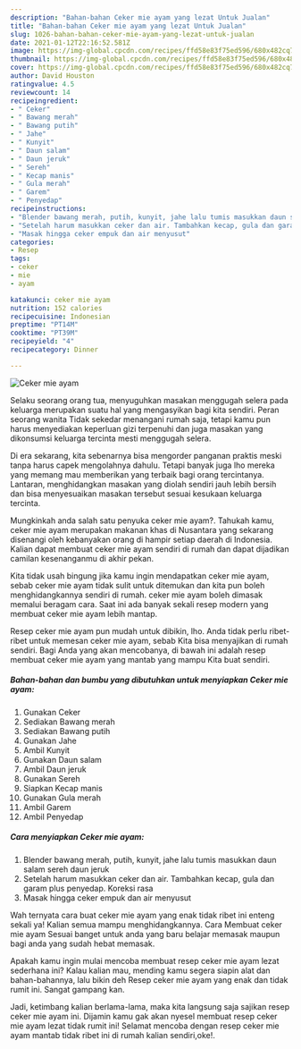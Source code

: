 ```yaml
---
description: "Bahan-bahan Ceker mie ayam yang lezat Untuk Jualan"
title: "Bahan-bahan Ceker mie ayam yang lezat Untuk Jualan"
slug: 1026-bahan-bahan-ceker-mie-ayam-yang-lezat-untuk-jualan
date: 2021-01-12T22:16:52.581Z
image: https://img-global.cpcdn.com/recipes/ffd58e83f75ed596/680x482cq70/ceker-mie-ayam-foto-resep-utama.jpg
thumbnail: https://img-global.cpcdn.com/recipes/ffd58e83f75ed596/680x482cq70/ceker-mie-ayam-foto-resep-utama.jpg
cover: https://img-global.cpcdn.com/recipes/ffd58e83f75ed596/680x482cq70/ceker-mie-ayam-foto-resep-utama.jpg
author: David Houston
ratingvalue: 4.5
reviewcount: 14
recipeingredient:
- " Ceker"
- " Bawang merah"
- " Bawang putih"
- " Jahe"
- " Kunyit"
- " Daun salam"
- " Daun jeruk"
- " Sereh"
- " Kecap manis"
- " Gula merah"
- " Garem"
- " Penyedap"
recipeinstructions:
- "Blender bawang merah, putih, kunyit, jahe lalu tumis masukkan daun salam sereh daun jeruk"
- "Setelah harum masukkan ceker dan air. Tambahkan kecap, gula dan garam plus penyedap. Koreksi rasa"
- "Masak hingga ceker empuk dan air menyusut"
categories:
- Resep
tags:
- ceker
- mie
- ayam

katakunci: ceker mie ayam 
nutrition: 152 calories
recipecuisine: Indonesian
preptime: "PT14M"
cooktime: "PT39M"
recipeyield: "4"
recipecategory: Dinner

---
```



![Ceker mie ayam](https://img-global.cpcdn.com/recipes/ffd58e83f75ed596/680x482cq70/ceker-mie-ayam-foto-resep-utama.jpg)

Selaku seorang orang tua, menyuguhkan masakan menggugah selera pada keluarga merupakan suatu hal yang mengasyikan bagi kita sendiri. Peran seorang  wanita Tidak sekedar menangani rumah saja, tetapi kamu pun harus menyediakan keperluan gizi terpenuhi dan juga masakan yang dikonsumsi keluarga tercinta mesti menggugah selera.

Di era  sekarang, kita sebenarnya bisa mengorder panganan praktis meski tanpa harus capek mengolahnya dahulu. Tetapi banyak juga lho mereka yang memang mau memberikan yang terbaik bagi orang tercintanya. Lantaran, menghidangkan masakan yang diolah sendiri jauh lebih bersih dan bisa menyesuaikan masakan tersebut sesuai kesukaan keluarga tercinta. 



Mungkinkah anda salah satu penyuka ceker mie ayam?. Tahukah kamu, ceker mie ayam merupakan makanan khas di Nusantara yang sekarang disenangi oleh kebanyakan orang di hampir setiap daerah di Indonesia. Kalian dapat membuat ceker mie ayam sendiri di rumah dan dapat dijadikan camilan kesenanganmu di akhir pekan.

Kita tidak usah bingung jika kamu ingin mendapatkan ceker mie ayam, sebab ceker mie ayam tidak sulit untuk ditemukan dan kita pun boleh menghidangkannya sendiri di rumah. ceker mie ayam boleh dimasak memalui beragam cara. Saat ini ada banyak sekali resep modern yang membuat ceker mie ayam lebih mantap.

Resep ceker mie ayam pun mudah untuk dibikin, lho. Anda tidak perlu ribet-ribet untuk memesan ceker mie ayam, sebab Kita bisa menyajikan di rumah sendiri. Bagi Anda yang akan mencobanya, di bawah ini adalah resep membuat ceker mie ayam yang mantab yang mampu Kita buat sendiri.

<!--inarticleads1-->

##### Bahan-bahan dan bumbu yang dibutuhkan untuk menyiapkan Ceker mie ayam:

1. Gunakan  Ceker
1. Sediakan  Bawang merah
1. Sediakan  Bawang putih
1. Gunakan  Jahe
1. Ambil  Kunyit
1. Gunakan  Daun salam
1. Ambil  Daun jeruk
1. Gunakan  Sereh
1. Siapkan  Kecap manis
1. Gunakan  Gula merah
1. Ambil  Garem
1. Ambil  Penyedap




<!--inarticleads2-->

##### Cara menyiapkan Ceker mie ayam:

1. Blender bawang merah, putih, kunyit, jahe lalu tumis masukkan daun salam sereh daun jeruk
1. Setelah harum masukkan ceker dan air. Tambahkan kecap, gula dan garam plus penyedap. Koreksi rasa
1. Masak hingga ceker empuk dan air menyusut




Wah ternyata cara buat ceker mie ayam yang enak tidak ribet ini enteng sekali ya! Kalian semua mampu menghidangkannya. Cara Membuat ceker mie ayam Sesuai banget untuk anda yang baru belajar memasak maupun bagi anda yang sudah hebat memasak.

Apakah kamu ingin mulai mencoba membuat resep ceker mie ayam lezat sederhana ini? Kalau kalian mau, mending kamu segera siapin alat dan bahan-bahannya, lalu bikin deh Resep ceker mie ayam yang enak dan tidak rumit ini. Sangat gampang kan. 

Jadi, ketimbang kalian berlama-lama, maka kita langsung saja sajikan resep ceker mie ayam ini. Dijamin kamu gak akan nyesel membuat resep ceker mie ayam lezat tidak rumit ini! Selamat mencoba dengan resep ceker mie ayam mantab tidak ribet ini di rumah kalian sendiri,oke!.

